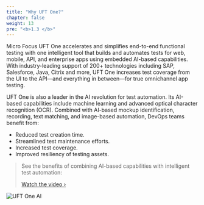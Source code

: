 ```yaml
---
title: "Why UFT One?"
chapter: false
weight: 13
pre: "<b>1.3 </b>"
---
```


Micro Focus UFT One accelerates and simplifies end-to-end functional testing with one intelligent tool that builds and automates tests for web, mobile, API, and enterprise apps using embedded AI-based capabilities. With industry-leading support of 200+ technologies including SAP, Salesforce, Java, Citrix and more, UFT One increases test coverage from the UI to the API—and everything in between—for true omnichannel app testing.

UFT One is also a leader in the AI revolution for test automation. Its AI-based capabilities include machine learning and advanced optical character recognition (OCR). Combined with AI-based mockup identification, recording, text matching, and image-based automation, DevOps teams benefit from:

- Reduced test creation time.
- Streamlined test maintenance efforts.
- Increased test coverage.
- Improved resiliency of testing assets.

> See the benefits of combining AI-based capabilities with intelligent test automation:
>
> [Watch the video ›](https://www.youtube.com/watch?v=pBGh0qbA6OQ&utm_campaign=00175416)

![UFT One AI](/images/10_introduction/uft_one-ai.jpg)